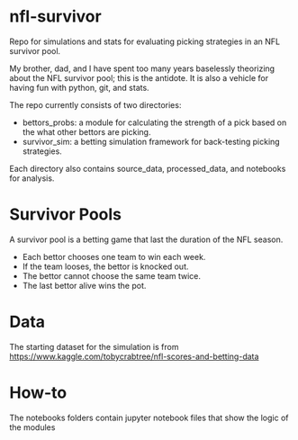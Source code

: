 # nfl-survivor
Repo for simulations and stats for evaluating picking strategies in an NFL survivor pool.

My brother, dad, and I have spent too many years baselessly theorizing about the NFL survivor pool; this is the antidote.  It is also a vehicle for having fun with python, git, and stats.  

The repo currently consists of two directories:
* bettors_probs: a module for calculating the strength of a pick based on the what other bettors are picking.    
* survivor_sim: a betting simulation framework for back-testing picking strategies.

Each directory also contains source_data, processed_data, and notebooks for analysis.  

# Survivor Pools
A survivor pool is a betting game that last the duration of the NFL season.  
* Each bettor chooses one team to win each week.  
* If the team looses, the bettor is knocked out.  
* The bettor cannot choose the same team twice.  
* The last bettor alive wins the pot.  

# Data
The starting dataset for the simulation is from https://www.kaggle.com/tobycrabtree/nfl-scores-and-betting-data

# How-to
The notebooks folders contain jupyter notebook files that show the logic of the modules
